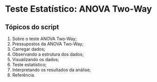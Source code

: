 # Teste Estatístico: ANOVA Two-Way

## Tópicos do script

1. Sobre o teste ANOVA Two-Way;
2. Pressupostos da ANOVA Two-Way;
3. Carregar dados;
4. Observando a estrutura dos dados;
5. Visualizando os dados;
6. Teste estatístico;
7. Interpretando os resultados da análise;
8. Referência.
